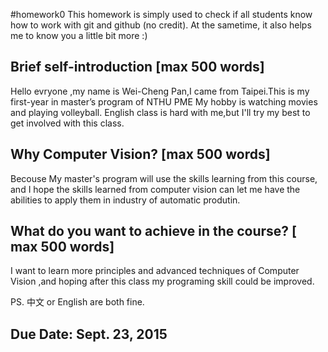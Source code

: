 #homework0
This homework is simply used to check if all students know how to work with git and github (no credit).
At the sametime, it also helps me to know you a little bit more :)

## Brief self-introduction [max 500 words]
Hello evryone ,my name is Wei-Cheng Pan,I came from Taipei.This is my first-year in master’s program  of NTHU PME
My hobby is watching movies and playing volleyball.
English class is hard with me,but I'll try my best to get involved with this class.

## Why Computer Vision? [max 500 words]
Becouse My master's program will use the skills learning from this course,
and I hope the skills learned from computer vision can let me have the abilities 
to apply them in industry of automatic produtin.

## What do you want to achieve in the course? [ max 500 words]
I want to learn more principles and advanced techniques of Computer Vision
,and hoping after this class  my programing skill could be improved.

PS. 中文 or English are both fine.

## Due Date: Sept. 23, 2015
